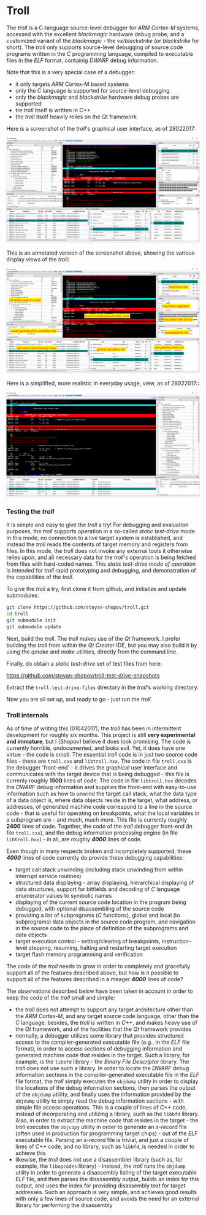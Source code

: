 # Troll

The *troll* is a C-language source-level debugger for *ARM Cortex-M* systems,
accessed with the excellent *blackmagic* hardware debug probe, and a customized
variant of the *blackmagic* - the *vx/blackstrike* (or *blackstrike* for short).
The *troll* only supports source-level debugging of source code programs
written in the *C* programming language, compiled to executable files in the
*ELF* format, containig *DWARF* debug information.

Note that this is a very special case of a debugger:
- it only targets *ARM* Cortex-M based systems
- only the C language is supported for source-level debugging
- only the *blackmagic* and *blackstrike* hardware debug probes are supported
- tre *troll* itself is written in *C++*
- the *troll* itself heavily relies on the Qt framework

Here is a screenshot of the *troll*'s graphical user interface, as of 28022017:

![alt text](documentation/troll-screenshot-28022017-complete.png)

This is an annotated version of the screenshot above, showing the various display
views of the *troll*:

![alt text](documentation/troll-screenshot-28022017-complete-annotated.png)

Here is a simplified, more realistic in everyday usage, view, as of 28022017::

![alt text](documentation/troll-screenshot-28022017-basic.png)


### Testing the *troll*

It is simple and easy to give the *troll* a try!
For debugging and evaluation purposes, the *troll* supports operation
in a so-called *static test-drive* mode.
In this mode, no connection to a live target system is established, and
instead the *troll* reads the contents of target memory and registers
from files. In this mode, the *troll* does not invoke any external
tools it otherwise relies upon, and all necessary data for the *troll*'s
operation is being fetched from files with hard-coded names.
This *static test-drive mode of operation* is intended for *troll*
rapid prototyping and debugging, and demonstration of the capabilities
of the *troll*.

To give the *troll* a try, first clone it from github, and initialize
and update submodules:
```sh
git clone https://github.com/stoyan-shopov/troll.git
cd troll
git submodule init
git submodule update
```
Next, build the troll. The *troll* makes use of the *Qt* framework.
I prefer building the *troll* from within the *Qt Creator* IDE, but
you may also build it by using the *qmake* and *make* utilities,
directly from the command line.

Finally, do obtain a *static test-drive* set of test files from here:

https://github.com/stoyan-shopov/troll-test-drive-snapshots

Extract the `troll-test-drive-files` directory in the *troll*'s working directory.


Now you are all set up, and ready to go - just run the *troll*.


### Troll internals

As of time of writing this (01042017), the *troll* has been in
intermittent development for roughly six months. This project is
still **very experimental and immature**, but I (Shopov) believe
it does look promising. The code is currently horrible,
undocumented, and looks evil. Yet, it does have one virtue -
the code is *small*. The essential *troll* code is in just
two source code files - these are `troll.cxx` and `libtroll.hxx`.
The code in file `troll.cxx` is the debugger 'front-end' -
it drives the graphical user interface and communicates with
the target device that is being debugged - this file is currenly
roughly **1500** lines of code. The code in file `libtroll.hxx`
decodes the *DWARF* debug information and supplies the front-end
with easy-to-use information such as how to unwind the target
call stack, what the data type of a data object is, where
data objects reside in the target, what
address, or addresses, of generated machine code correspond to
a line in the source code - that is useful for operating on breakpoints,
what the local variables in a subprogram are - and much, much more.
This file is currently roughly **2400** lines of code.
Together, the code of the *troll* debugger front-end (in file `troll.cxx`),
and the debug information processing engine (in file `libtroll.hxx`) - in all,
are roughly ***4000*** lines of code.


Even though in many respects broken and incompletely supported, these ***4000***
lines of code currently do provide these debugging capabilities:
- target call stack unwinding (including stack unwinding from within interrupt service routines)
- structured data displaying - array displaying, hierarchical displaying
of data structures, support for bitfields and decoding of *C* language enumerator
values to symbolic names
- displaying of the current source code location in the program being debugged,
with optional disassembling of the source code
- providing a list of subprograms (*C* functions), global and local (to subprograms) data objects
in the source code program, and navigation in the source code to the place
of definition of the subprograms and data objects
- target execution control - setting/clearing of breakpoints, instruction-level
stepping, resuming, halting and restarting target execution
- target flash memory programming and verification

The code of the *troll* needs to grow in order to completely and
gracefully support all of the features described above, but how
is it possible to support all of the features described in a meager
***4000*** lines of code?

The observations described below have been taken in account in order
to keep the code of the *troll* small and simple:
- the *troll* does not attempt to support any target architecture
other than the *ARM Cortex-M*, and any target source code language,
other than the *C* language; besides, the *troll* is written in *C++*,
and makes heavy use of the *Qt* framework, and of the facilities that
the *Qt* framework provides
- normally, a debugger utilizes some library that provides
structured access to the compiler-generated executable file
(e.g., in the *ELF* file format), in order to access sections
of debugging information and generated machine code that
resides in the target. Such a library, for example, is the
`libbfd` library - the *Binary File Descriptor* library.
The *troll* does not use such a library. In order to locate
the *DWARF* debug information sections in the compiler-generated
executable file in the *ELF* file format, the *troll* simply
executes the `objdump` utility in order to display the
locations of the debug information sections, then parses
the output of the `objdump` utiility, and finally uses the
information provided by the `objdump` utility to simply
read the debug information sections - with simple file
access operations. This is a couple of lines of *C++* code,
instead of incorporating and utilizing a library, such as
the `libbfd` library. Also, in order to extract the
machine code that resides in the target - the *troll*
executes the `objcopy` utility in order to generate an
*s-record* file (often used in production for programming
target chips) - out of the *ELF* executable file. Parsing
an *s-record* file is trivial, and just a couple of lines
of *C++* code, and no library, such as `libbfd`, is needed in
order to achieve this
- likewise, the *troll* does not use a disassembler library
(such as, for example, the `libopcodes` library) - instead,
the *troll* runs the `objdump` utility in order to generate
a disassembly listing of the target executable *ELF* file,
and then parses the disassembly output, builds an index for
this output, and uses the index for providing disassembly
text for target addresses. Such an approach is very simple,
and achieves good results with only a few lines of source
code, and avoids the need for an external library for
performing the disassembly

